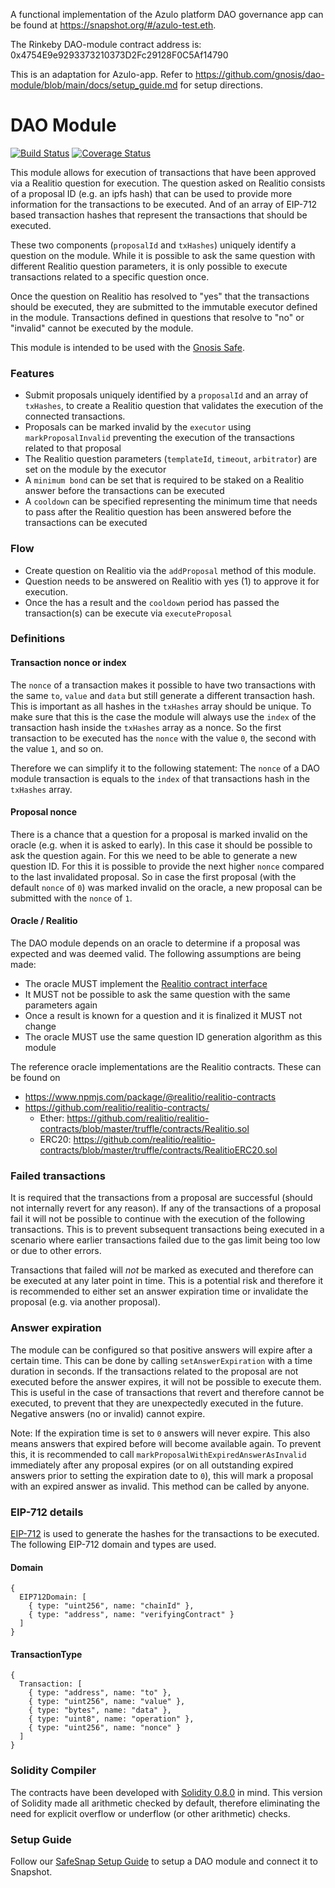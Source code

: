 A functional implementation of the Azulo platform DAO governance app can be found at https://snapshot.org/#/azulo-test.eth.

The Rinkeby DAO-module contract address is: 0x4754E9e9293373210373D2Fc29128F0C5Af14790

This is an adaptation for Azulo-app. Refer to https://github.com/gnosis/dao-module/blob/main/docs/setup_guide.md for setup directions.

# DAO Module
[![Build Status](https://github.com/gnosis/dao-module/workflows/dao-module/badge.svg?branch=main)](https://github.com/gnosis/dao-module/actions)
[![Coverage Status](https://coveralls.io/repos/github/gnosis/dao-module/badge.svg?branch=main)](https://coveralls.io/github/gnosis/dao-module)

This module allows for execution of transactions that have been approved via a Realitio question for execution. The question asked on Realitio consists of a proposal ID (e.g. an ipfs hash) that can be used to provide more information for the transactions to be executed. And of an array of EIP-712 based transaction hashes that represent the transactions that should be executed.

These two components (`proposalId` and `txHashes`) uniquely identify a question on the module. While it is possible to ask the same question with different Realitio question parameters, it is only possible to execute transactions related to a specific question once.

Once the question on Realitio has resolved to "yes" that the transactions should be executed, they are submitted to the immutable executor defined in the module. Transactions defined in questions that resolve to "no" or "invalid" cannot be executed by the module.

This module is intended to be used with the [Gnosis Safe](https://github.com/gnosis/safe-contracts).

### Features
- Submit proposals uniquely identified by a `proposalId` and an array of `txHashes`, to create a Realitio question that validates the execution of the connected transactions.
- Proposals can be marked invalid by the `executor` using `markProposalInvalid` preventing the execution of the transactions related to that proposal
- The Realitio question parameters (`templateId`, `timeout`, `arbitrator`) are set on the module by the executor
- A `minimum bond` can be set that is required to be staked on a Realitio answer before the transactions can be executed
- A `cooldown` can be specified representing the minimum time that needs to pass after the Realitio question has been answered before the transactions can be executed

### Flow
- Create question on Realitio via the `addProposal` method of this module.
- Question needs to be answered on Realitio with yes (1) to approve it for execution.
- Once the has a result and the `cooldown` period has passed the transaction(s) can be execute via `executeProposal`

### Definitions

#### Transaction nonce or index

The `nonce` of a transaction makes it possible to have two transactions with the same `to`, `value` and `data` but still generate a different transaction hash. This is important as all hashes in the `txHashes` array should be unique. To make sure that this is the case the module will always use the `index` of the transaction hash inside the `txHashes` array as a nonce. So the first transaction to be executed has the `nonce` with the value `0`, the second with the value `1`, and so on.

Therefore we can simplify it to the following statement:
The `nonce` of a DAO module transaction is equals to the `index` of that transactions hash in the `txHashes` array.

#### Proposal nonce

There is a chance that a question for a proposal is marked invalid on the oracle (e.g. when it is asked to early). In this case it should be possible to ask the question again. For this we need to be able to generate a new question ID. For this it is possible to provide the next higher `nonce` compared to the last invalidated proposal. So in case the first proposal (with the default `nonce` of `0`) was marked invalid on the oracle, a new proposal can be submitted with the `nonce` of `1`.

#### Oracle / Realitio

The DAO module depends on an oracle to determine if a proposal was expected and was deemed valid. The following assumptions are being made:
- The oracle MUST implement the [Realitio contract interface](./contracts/interfaces/Realitio.sol)
- It MUST not be possible to ask the same question with the same parameters again
- Once a result is known for a question and it is finalized it MUST not change
- The oracle MUST use the same question ID generation algorithm as this module

The reference oracle implementations are the Realitio contracts. These can be found on
- https://www.npmjs.com/package/@realitio/realitio-contracts
- https://github.com/realitio/realitio-contracts/
  - Ether: https://github.com/realitio/realitio-contracts/blob/master/truffle/contracts/Realitio.sol
  - ERC20: https://github.com/realitio/realitio-contracts/blob/master/truffle/contracts/RealitioERC20.sol

### Failed transactions

It is required that the transactions from a proposal are successful (should not internally revert for any reason). If any of the transactions of a proposal fail it will not be possible to continue with the execution of the following transactions. This is to prevent subsequent transactions being executed in a scenario where earlier transactions failed due to the gas limit being too low or due to other errors.

Transactions that failed will *not* be marked as executed and therefore can be executed at any later point in time. This is a potential risk and therefore it is recommended to either set an answer expiration time or invalidate the proposal (e.g. via another proposal).

### Answer expiration

The module can be configured so that positive answers will expire after a certain time. This can be done by calling `setAnswerExpiration` with a time duration in seconds. If the transactions related to the proposal are not executed before the answer expires, it will not be possible to execute them. This is useful in the case of transactions that revert and therefore cannot be executed, to prevent that they are unexpectedly executed in the future. Negative answers (no or invalid) cannot expire.

Note: If the expiration time is set to `0` answers will never expire. This also means answers that expired before will become available again. To prevent this, it is recommended to call `markProposalWithExpiredAnswerAsInvalid` immediately after any proposal expires (or on all outstanding expired answers prior to setting the expiration date to `0`), this will mark a proposal with an expired answer as invalid. This method can be called by anyone.


### EIP-712 details

[EIP-712](https://github.com/Ethereum/EIPs/blob/master/EIPS/eip-712.md) is used to generate the hashes for the transactions to be executed. The following EIP-712 domain and types are used.

#### Domain

```
{
  EIP712Domain: [
    { type: "uint256", name: "chainId" },
    { type: "address", name: "verifyingContract" }
  ]
}
```

#### TransactionType

```
{
  Transaction: [
    { type: "address", name: "to" },
    { type: "uint256", name: "value" },
    { type: "bytes", name: "data" },
    { type: "uint8", name: "operation" },
    { type: "uint256", name: "nonce" }
  ]
}
```

### Solidity Compiler

The contracts have been developed with [Solidity 0.8.0](https://github.com/ethereum/solidity/releases/tag/v0.8.0) in mind. This version of Solidity made all arithmetic checked by default, therefore eliminating the need for explicit overflow or underflow (or other arithmetic) checks.

### Setup Guide

Follow our [SafeSnap Setup Guide](./docs/setup_guide.md) to setup a DAO module and connect it to Snapshot.
